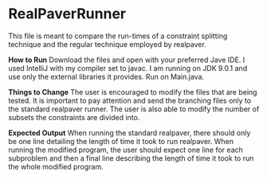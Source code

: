 # RealPaverRunner

This file is meant to compare the run-times of a constraint splitting technique and the regular technique employed by realpaver.

**How to Run**
Download the files and open with your preferred Jave IDE. I used IntelliJ with my compiler set to javac. I am running on JDK 9.0.1 and use only the external libraries it provides. Run on Main.java.

**Things to Change**
The user is encouraged to modify the files that are being tested. It is important to pay attention and send the branching files only to the standard realpaver runner. The user is also able to modify the number of subsets the constraints are divided into.

**Expected Output**
When running the standard realpaver, there should only be one line detailing the length of time it took to run realpaver. When running the modified program, the user should expect one line for each subproblem and then a final line describing the length of time it took to run the whole modified program.
